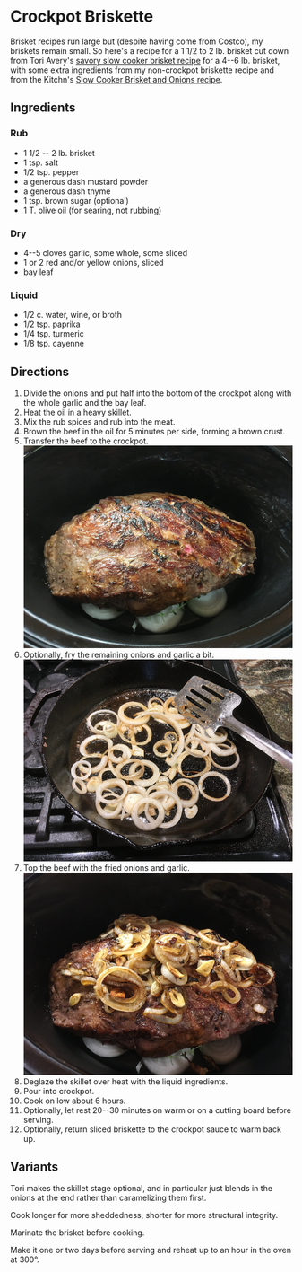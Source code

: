 [crockpot]: ../indices/crockpot.html

# Crockpot Briskette

Brisket recipes run large but (despite having come from Costco), my briskets remain small.  So here's a recipe for a 1 1/2 to 2 lb. brisket cut down from Tori Avery's [savory slow cooker brisket recipe](https://toriavey.com/toris-kitchen/savory-slow-cooker-brisket/) for a 4--6 lb. brisket, with some extra ingredients from my non-crockpot briskette recipe and from the Kitchn's [Slow Cooker Brisket and Onions recipe](https://www.thekitchn.com/recipe-slow-cooker-brisket-and-onions-recipes-from-the-kitchn-45437).

## Ingredients

### Rub

* 1 1/2 -- 2 lb. brisket
* 1 tsp. salt
* 1/2 tsp. pepper
* a generous dash mustard powder
* a generous dash thyme 
* 1 tsp. brown sugar (optional)
* 1 T. olive oil (for searing, not rubbing)

### Dry

* 4--5 cloves garlic, some whole, some sliced
* 1 or 2 red and/or yellow onions, sliced
* bay leaf

### Liquid

* 1/2 c. water, wine, or broth
* 1/2 tsp. paprika
* 1/4 tsp. turmeric
* 1/8 tsp. cayenne


## Directions

1. Divide the onions and put half into the bottom of the crockpot along with the whole garlic and the bay leaf.
1. Heat the oil in a heavy skillet.
2. Mix the rub spices and rub into the meat.
2. Brown the beef in the oil for 5 minutes per side, forming a brown crust.
3. Transfer the beef to the crockpot. ![in the crock](../images/crock_briskette1.png)
4. Optionally, fry the remaining onions and garlic a bit. ![frying onions](../images/crock_briskette2.png)
5. Top the beef with the fried onions and garlic. ![onion topping](../images/crock_briskette3.png)
6. Deglaze the skillet over heat with the liquid ingredients.
7. Pour into crockpot.
6. Cook on low about 6 hours.
7. Optionally, let rest 20--30 minutes on warm or on a cutting board before serving.
8. Optionally, return sliced briskette to the crockpot sauce to warm back up.

## Variants

Tori makes the skillet stage optional, and in particular just blends in the onions at the end rather than caramelizing them first.

Cook longer for more sheddedness, shorter for more structural integrity.

Marinate the brisket before cooking.

Make it one or two days before serving and reheat up to an hour in the oven at 300°.

